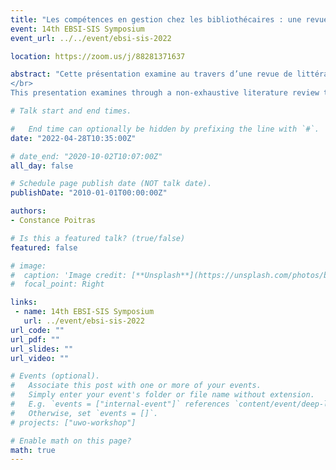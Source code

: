 ```yaml
---
title: "Les compétences en gestion chez les bibliothécaires : une revue de littérature. Or: Management competencies for librarians: a literature review"
event: 14th EBSI-SIS Symposium
event_url: ../../event/ebsi-sis-2022

location: https://zoom.us/j/88281371637

abstract: "Cette présentation examine au travers d’une revue de littérature non exhaustive les compétences de gestion nécessaires aux professionnels de l’information se dirigeant vers une carrière de bibliothécaire et souhaitant occuper un poste de gestionnaire en bibliothèque. Cette revue cerne d’abord les compétences de gestion attendues sur le marché du travail, telles que décrites dans la littérature et certains référentiels de compétences pertinents. Par la suite, l’offre de cours de gestion ainsi que les résultats d’apprentissages attendus dans les programmes universitaires en sciences de l’information ont été étudiés afin d’identifier la place accordée aux compétences de gestionnaire. Seules les universités canadiennes ayant un programme accrédité par l’American Library Association (ALA) ont été sélectionnées, permettant de constater une offre disparate d’un établissement à l’autre. Enfin, la littérature étudiée portant sur la perception de ces compétences chez les diplômés et les étudiants des programmes de sciences de l’information permet de constater une certaine insatisfaction quant à la formation reçue chez les premiers et un désintérêt envers ces compétences chez les seconds.
</br>
This presentation examines through a non-exhaustive literature review the management competencies required for information professionals heading towards a career as a librarian and wishing to occupy a management position in a library. This review first identifies the management competencies expected for a manager position, as described in the literature and in certain relevant competencies frameworks. Subsequently, the offer of management courses as well as the learning outcomes expected in information sciences programs at university level were examined in order to identify the place given to management competencies. Only Canadian universities with a program accredited by the American Library Association (ALA) were selected, revealing a disparate offer from one establishment to another. Finally, this review studied the perception of these skills among graduates and students of information science programs. It reveals a certain dissatisfaction with the training received among the graduates and a lack of interest in these competencies among the students."

# Talk start and end times.

#   End time can optionally be hidden by prefixing the line with `#`.
date: "2022-04-28T10:35:00Z"

# date_end: "2020-10-02T10:07:00Z"
all_day: false

# Schedule page publish date (NOT talk date).
publishDate: "2010-01-01T00:00:00Z"

authors:
- Constance Poitras

# Is this a featured talk? (true/false)
featured: false

# image:
#  caption: 'Image credit: [**Unsplash**](https://unsplash.com/photos/bzdhc5b3Bxs)'
#  focal_point: Right

links:
 - name: 14th EBSI-SIS Symposium
   url: ../event/ebsi-sis-2022
url_code: ""
url_pdf: ""
url_slides: ""
url_video: ""

# Events (optional).
#   Associate this post with one or more of your events.
#   Simply enter your event's folder or file name without extension.
#   E.g. `events = ["internal-event"]` references `content/event/deep-learning/index.md`.
#   Otherwise, set `events = []`.
# projects: ["uwo-workshop"]

# Enable math on this page?
math: true
---
```

